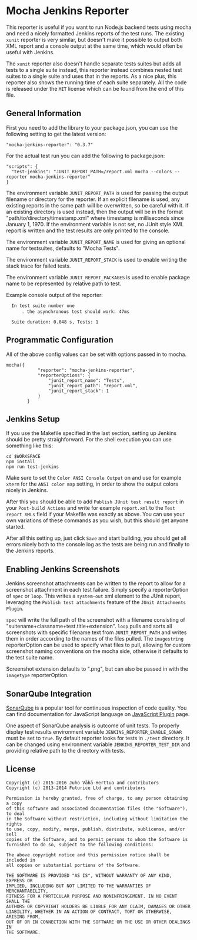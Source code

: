 Mocha Jenkins Reporter
======================

This reporter is useful if you want to run Node.js backend tests using mocha and need a nicely formatted Jenkins reports of the test runs. The existing `xunit` reporter is very similar, but doesn't make it possible to output both XML report and a console output at the same time, which would often be useful with Jenkins.

The `xunit` reporter also doesn't handle separate tests suites but adds all tests to a single suite instead, this reporter instead combines nested test suites to a single suite and uses that in the reports. As a nice plus, this reporter also shows the running time of each suite separately. All the code is released under the `MIT` license which can be found from the end of this file.


General Information
-------------------

First you need to add the library to your package.json, you can use the following setting to get the latest version:

`"mocha-jenkins-reporter": "0.3.7"`

For the actual test run you can add the following to package.json:

```
"scripts": {
  "test-jenkins": "JUNIT_REPORT_PATH=/report.xml mocha --colors --reporter mocha-jenkins-reporter"
}
```

The environment variable `JUNIT_REPORT_PATH` is used for passing the output filename or directory for the reporter. If an explicit filename is used, any existing reports in the same path will be overwritten, so be careful with it. If an existing directory is used instead, then the output will be in the format "path/to/directory/timestamp.xml" where timestamp is milliseconds since January 1, 1970. If the environment variable is not set, no JUnit style XML report is written and the test results are only printed to the console.

The environment variable `JUNIT_REPORT_NAME` is used for giving an optional name for testsuites, defaults to "Mocha Tests".

The environment variable `JUNIT_REPORT_STACK` is used to enable writing the stack trace for failed tests.

The environment variable `JUNIT_REPORT_PACKAGES` is used to enable package name to be represented by relative path to test.

Example console output of the reporter:

```
  In test suite number one
      ․ the asynchronous test should work: 47ms

  Suite duration: 0.048 s, Tests: 1
```

Programmatic Configuration
--------------------------
All of the above config values can be set with options passed in to mocha.
```
mocha({
            "reporter": "mocha-jenkins-reporter",
            "reporterOptions": {
                "junit_report_name": "Tests",
                "junit_report_path": "report.xml",
                "junit_report_stack": 1
            }
        }
```

Jenkins Setup
-------------

If you use the Makefile specified in the last section, setting up Jenkins should be pretty straighforward. For the shell execution you can use something like this:

```
cd $WORKSPACE
npm install
npm run test-jenkins
```

Make sure to set the `Color ANSI Console Output` on and use for example `xterm` for the `ANSI color map` setting, in order to show the output colors nicely in Jenkins.

After this you should be able to add `Publish JUnit test result report` in your `Post-build Actions` and write for example `report.xml` to the `Test report XMLs` field if your Makefile was exactly as above. You can use your own variations of these commands as you wish, but this should get anyone started.

After all this setting up, just click `Save` and start building, you should get all errors nicely both to the console log as the tests are being run and finally to the Jenkins reports.

Enabling Jenkins Screenshots
----------------------------

Jenkins screenshot attachments can be written to the report to allow for a screenshot attachment in each test failure. Simply specify a reporterOption of `spec` or `loop`. This writes a `system-out` xml element to the JUnit report, leveraging the `Publish test attachments` feature of the `JUnit Attachments Plugin`.

`spec` will write the full path of the screenshot with a filename consisting of "suitename+classname+test.title+extension". `loop` pulls and sorts all screenshots with specific filename text from `JUNIT_REPORT_PATH` and writes them in order according to the names of the files pulled. The `imagestring` reporterOption can be used to specify what files to pull, allowing for custom screenshot naming conventions on the mocha side, otherwise it defaults to the test suite name.

Screenshot extension defaults to ".png", but can also be passed in with the `imagetype` reporterOption.

SonarQube Integration
---------------------

[SonarQube](http://www.sonarqube.org/) is a popular tool for continuous inspection of code quality. You can find documentation for JavaScript language on [JavaScript Plugin](http://docs.sonarqube.org/display/SONAR/JavaScript+Plugin) page.

One aspect of SonarQube analysis is outcome of unit tests. To properly display test results environment variable `JENKINS_REPORTER_ENABLE_SONAR` must be set to `true`. By default reporter looks for tests in `./test` directory. It can be changed using environment variable `JENKINS_REPORTER_TEST_DIR` and providing relative path to the directory with tests.

License
-------

```
Copyright (c) 2015-2016 Juho Vähä-Herttua and contributors
Copyright (c) 2013-2014 Futurice Ltd and contributors

Permission is hereby granted, free of charge, to any person obtaining a copy
of this software and associated documentation files (the "Software"), to deal
in the Software without restriction, including without limitation the rights
to use, copy, modify, merge, publish, distribute, sublicense, and/or sell
copies of the Software, and to permit persons to whom the Software is
furnished to do so, subject to the following conditions:

The above copyright notice and this permission notice shall be included in
all copies or substantial portions of the Software.

THE SOFTWARE IS PROVIDED "AS IS", WITHOUT WARRANTY OF ANY KIND, EXPRESS OR
IMPLIED, INCLUDING BUT NOT LIMITED TO THE WARRANTIES OF MERCHANTABILITY,
FITNESS FOR A PARTICULAR PURPOSE AND NONINFRINGEMENT. IN NO EVENT SHALL THE
AUTHORS OR COPYRIGHT HOLDERS BE LIABLE FOR ANY CLAIM, DAMAGES OR OTHER
LIABILITY, WHETHER IN AN ACTION OF CONTRACT, TORT OR OTHERWISE, ARISING FROM,
OUT OF OR IN CONNECTION WITH THE SOFTWARE OR THE USE OR OTHER DEALINGS IN
THE SOFTWARE.
```
